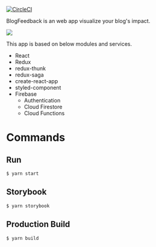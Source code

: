 [![CircleCI](https://circleci.com/gh/ninjinkun/blog-feedback-app.svg?style=svg&circle-token=f9faff2d125195261cccf6cf8f6c9aabd1733603)](https://circleci.com/gh/ninjinkun/blog-feedback-app)

BlogFeedback is an web app visualize your blog's impact. 

<img src="https://user-images.githubusercontent.com/113420/48974171-d4738780-f093-11e8-9ec0-061c1707adba.gif">

This app is based on below modules and services.
- React
- Redux
- redux-thunk
- redux-saga
- create-react-app
- styled-component
- Firebase
  - Authentication
  - Cloud Firestore
  - Cloud Functions

# Commands
## Run
```
$ yarn start
```

## Storybook
```
$ yarn storybook
```

## Production Build
```
$ yarn build
```

